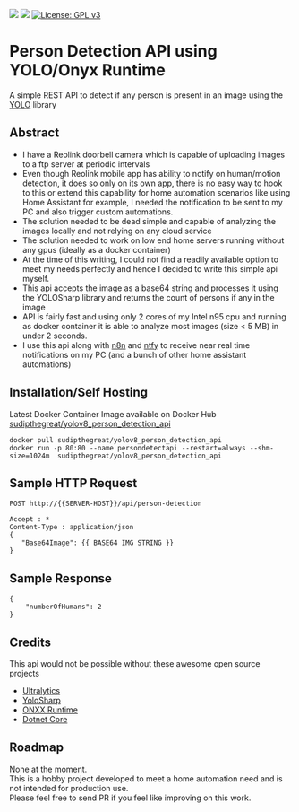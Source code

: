 ![](https://github.com/sudipmandal/YOLOv8PersonDetectionAPI/actions/workflows/docker-publish.yml/badge.svg)
![](https://github.com/sudipmandal/YOLOv8PersonDetectionAPI/actions/workflows/codeql.yml/badge.svg)
[![License: GPL v3](https://img.shields.io/badge/License-GPLv3-blue.svg)](https://www.gnu.org/licenses/gpl-3.0)
# Person Detection API using YOLO/Onyx Runtime
A simple REST API to detect if any person is present in an image using the [YOLO](https://github.com/ultralytics/ultralytics) library

## Abstract
- I have a Reolink doorbell camera which is capable of uploading images to a ftp server at periodic intervals
- Even though Reolink mobile app has ability to notify on human/motion detection, it does so only on its own app, there is no easy way to hook to this or extend this capability for home automation scenarios like using Home Assistant for example, I needed the notification to be sent to my PC and also trigger custom automations.
- The solution needed to be dead simple and capable of analyzing the images locally and not relying on any cloud service
- The solution needed to work on low end home servers running without any gpus (ideally as a docker container)
- At the time of this writing, I could not find a readily available option to meet my needs perfectly and hence I decided to write this simple api myself.
- This api accepts the image as a base64 string and processes it using the YOLOSharp library and returns the count of persons if any in the image
- API is fairly fast and using only 2 cores of my Intel n95 cpu and running as docker container it is able to analyze most images (size < 5 MB) in under 2 seconds.
- I use this api along with [n8n](https://github.com/n8n-io/n8n) and [ntfy](https://github.com/binwiederhier/ntfy) to receive near real time notifications on my PC (and a bunch of other home assistant automations)

## Installation/Self Hosting
Latest Docker Container Image available on Docker Hub [sudipthegreat/yolov8_person_detection_api](https://hub.docker.com/r/sudipthegreat/yolov8_person_detection_api)

```
docker pull sudipthegreat/yolov8_person_detection_api
docker run -p 80:80 --name persondetectapi --restart=always --shm-size=1024m  sudipthegreat/yolov8_person_detection_api
```
## Sample HTTP Request
```
POST http://{{SERVER-HOST}}/api/person-detection

Accept : *
Content-Type : application/json
{
   "Base64Image": {{ BASE64 IMG STRING }}
}
```
## Sample Response
```
{
    "numberOfHumans": 2
}
```

## Credits
This api would not be possible without these awesome open source projects
- [Ultralytics](https://github.com/ultralytics/ultralytics) 
- [YoloSharp](https://github.com/dme-compunet/YoloSharp) 
- [ONXX Runtime](https://github.com/microsoft/onnxruntime)
- [Dotnet Core](https://github.com/dotnet/core)

## Roadmap
None at the moment. <br/> This is a hobby project developed to meet a home automation need and is not intended for production use. <br/>
Please feel free to send PR if you feel like improving on this work.


